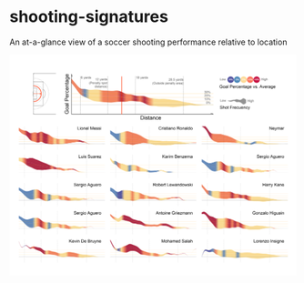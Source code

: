 # shooting-signatures
An at-a-glance view of a soccer shooting performance relative to location

![Signatures Mosaic](https://github.com/4ndyparr/shooting-signatures/blob/master/soccer_signatures.png)
